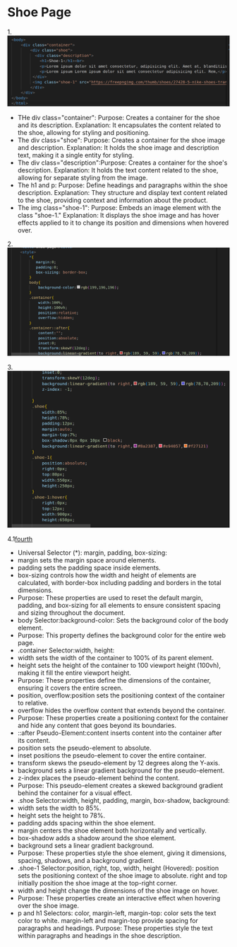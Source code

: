 # Shoe Page
1.![first](s4.png)
* THe div class="container":
Purpose: Creates a container for the shoe and its description.
Explanation: It encapsulates the content related to the shoe, allowing for styling and positioning.
* The div class="shoe":
Purpose: Creates a container for the shoe image and description.
Explanation: It holds the shoe image and description text, making it a single entity for styling.
* The div class="description":Purpose: Creates a container for the shoe's description.
Explanation: It holds the text content related to the shoe, allowing for separate styling from the image.
* The h1 and p:
Purpose: Define headings and paragraphs within the shoe description.
Explanation: They structure and display text content related to the shoe, providing context and information about the product.
* The img class="shoe-1":
Purpose: Embeds an image element with the class "shoe-1."
Explanation: It displays the shoe image and has hover effects applied to it to change its position and dimensions when hovered over.

2.![second](s1.png)

3.![tird](s2.png)

4.1[fourth](s3.png)
* Universal Selector (*):
margin, padding, box-sizing:
* margin sets the margin space around elements.
* padding sets the padding space inside elements.
* box-sizing controls how the width and height of elements are calculated, with border-box including padding and borders in the total dimensions.
* Purpose: These properties are used to reset the default margin, padding, and box-sizing for all elements to ensure consistent spacing and sizing throughout the document.
* body Selector:background-color:
Sets the background color of the body element.
* Purpose: This property defines the background color for the entire web page.
* .container Selector:width, height:
* width sets the width of the container to 100% of its parent element.
* height sets the height of the container to 100 viewport height (100vh), making it fill the entire viewport height.
* Purpose: These properties define the dimensions of the container, ensuring it covers the entire screen.
* position, overflow:position sets the positioning context of the container to relative.
* overflow hides the overflow content that extends beyond the container.
* Purpose: These properties create a positioning context for the container and hide any content that goes beyond its boundaries.
* ::after Pseudo-Element:content inserts content into the container after its content.
* position sets the pseudo-element to absolute.
* inset positions the pseudo-element to cover the entire container.
* transform skews the pseudo-element by 12 degrees along the Y-axis.
* background sets a linear gradient background for the pseudo-element.
* z-index places the pseudo-element behind the content.
* Purpose: This pseudo-element creates a skewed background gradient behind the container for a visual effect.
* .shoe Selector:width, height, padding, margin, box-shadow, background:
* width sets the width to 85%.
* height sets the height to 78%.
* padding adds spacing within the shoe element.
* margin centers the shoe element both horizontally and vertically.
* box-shadow adds a shadow around the shoe element.
* background sets a linear gradient background.
* Purpose: These properties style the shoe element, giving it dimensions, spacing, shadows, and a background gradient.
* .shoe-1 Selector:position, right, top, width, height (Hovered):
position sets the positioning context of the shoe image to absolute.
right and top initially position the shoe image at the top-right corner.
* width and height change the dimensions of the shoe image on hover.
* Purpose: These properties create an interactive effect when hovering over the shoe image.
* p and h1 Selectors:
color, margin-left, margin-top:
color sets the text color to white.
margin-left and margin-top provide spacing for paragraphs and headings.
Purpose: These properties style the text within paragraphs and headings in the shoe description.